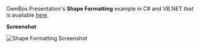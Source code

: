 GemBox.Presentation's **Shape Formatting** example in C# and VB.NET that is available [here](https://www.gemboxsoftware.com/presentation/examples/powerpoint-shape-formatting/301).

**Screenshot**

![Shape Formatting Screenshot](https://www.gemboxsoftware.com/Presentation/Examples/Content/Formatting/ShapeFormatting/ShapeFormatting.png)